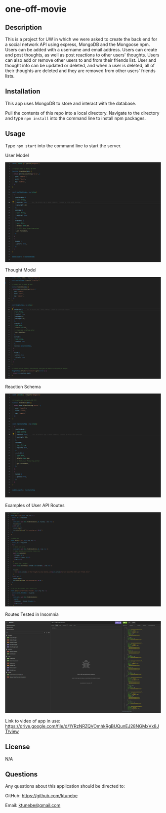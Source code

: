 # one-off-movie

## Description

This is a project for UW in which we were asked to create the back end for a social network API using express, MongoDB and the Mongoose npm. Users can be added with a username and email address. Users can create and post thoughts, as well as post reactions to other users' thoughts. Users can also add or remove other users to and from their friends list. User and thought info can be updated or deleted, and when a user is deleted, all of their thoughts are deleted and they are removed from other users' friends lists.

## Installation

This app uses MongoDB to store and interact with the database.

Pull the contents of this repo into a local directory. Navigate to the directory and type `npm install` into the command line to install npm packages. 

## Usage

Type `npm start` into the command line to start the server. 

User Model 

![Screenshot of the User Model](/screenshots/nosql-user-model.png)

Thought Model

![Screenshot of the Thought Model](/screenshots/nosql-thought-model.png)

Reaction Schema

![Screenshot of the Reaction Schema](/screenshots/no-sql-reaction-schema.png)

Examples of User API Routes

![Screenshot of the User routes](/screenshots/nosql-user-routes.png)

Routes Tested in Insomnia

![Screenshot of the Insomnia Routes](/screenshots/nosql-insomnia-route.png)


Link to video of app in use: https://drive.google.com/file/d/1YRzNRZQVOmhkRgBUQunEJ28NGMxVx8JT/view


## License

N/A

## Questions

Any questions about this application should be directed to:

GitHub: https://github.com/ktunebe

Email: ktunebe@gmail.com


